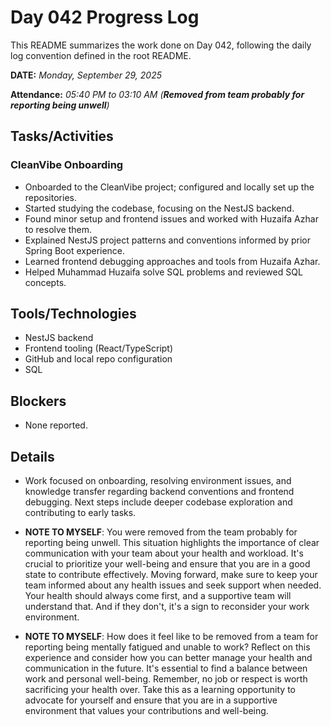 # Day 042 Progress Log

This README summarizes the work done on Day 042, following the daily log convention defined in the root README.

**DATE:** _Monday, September 29, 2025_

**Attendance:** _05:40 PM to 03:10 AM (**Removed from team probably for reporting being unwell**)_

## Tasks/Activities

### CleanVibe Onboarding

- Onboarded to the CleanVibe project; configured and locally set up the repositories.
- Started studying the codebase, focusing on the NestJS backend.
- Found minor setup and frontend issues and worked with Huzaifa Azhar to resolve them.
- Explained NestJS project patterns and conventions informed by prior Spring Boot experience.
- Learned frontend debugging approaches and tools from Huzaifa Azhar.
- Helped Muhammad Huzaifa solve SQL problems and reviewed SQL concepts.

## Tools/Technologies

- NestJS backend
- Frontend tooling (React/TypeScript)
- GitHub and local repo configuration
- SQL

## Blockers

- None reported.

## Details

- Work focused on onboarding, resolving environment issues, and knowledge transfer regarding backend conventions and frontend debugging. Next steps include deeper codebase exploration and contributing to early tasks.

- **NOTE TO MYSELF**: You were removed from the team probably for reporting being unwell. This situation highlights the importance of clear communication with your team about your health and workload. It's crucial to prioritize your well-being and ensure that you are in a good state to contribute effectively. Moving forward, make sure to keep your team informed about any health issues and seek support when needed. Your health should always come first, and a supportive team will understand that. And if they don't, it's a sign to reconsider your work environment.

- **NOTE TO MYSELF**: How does it feel like to be removed from a team for reporting being mentally fatigued and unable to work? Reflect on this experience and consider how you can better manage your health and communication in the future. It's essential to find a balance between work and personal well-being. Remember, no job or respect is worth sacrificing your health over. Take this as a learning opportunity to advocate for yourself and ensure that you are in a supportive environment that values your contributions and well-being.
